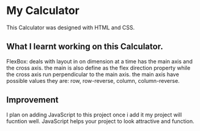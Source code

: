 # My Calculator
This Calculator was designed with HTML and CSS.

## What I learnt working on this Calculator.
 FlexBox: deals with layout in on dimension at a time has the main axis and the cross axis.
 the main is also define as the flex direction property while the cross axis run perpendicular to the main axis.
 the main axis have possible values they are:
 row,
 row-reverse,
 column,
 column-reverse.
## Improvement
I plan on adding JavaScript to this project once i add it my project will fucntion well.
JavaScript helps your project to look attractive and function.
